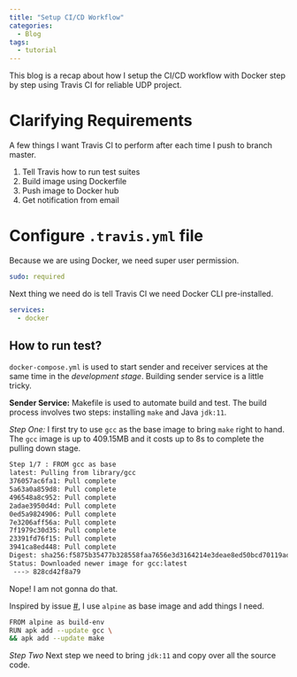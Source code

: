 ```yaml
---
title: "Setup CI/CD Workflow"
categories:
  - Blog
tags:
  - tutorial
---
```


This blog is a recap about how I setup the CI/CD workflow with Docker step by step using Travis CI for reliable UDP project.

# Clarifying Requirements

A few things I want Travis CI to perform after each time I push to branch master.

1. Tell Travis how to run test suites
1. Build image using Dockerfile
1. Push image to Docker hub
1. Get notification from email

# Configure `.travis.yml` file
Because we are using Docker, we need super user permission.
```yaml
sudo: required
```

Next thing we need do is tell Travis CI we need Docker CLI pre-installed.
```yaml
services:
  - docker
```

## How to run test?
`docker-compose.yml` is used to start sender and receiver services at the same time in the *development stage*. Building sender service is a little tricky.

**Sender Service:** Makefile is used to automate build and test. The build process involves two steps: installing `make` and Java `jdk:11`.

*Step One:* I first try to use `gcc` as the base image to bring `make` right to hand. The `gcc` image is up to 409.15MB and it costs up to 8s to complete the pulling down stage.

```bash
Step 1/7 : FROM gcc as base
latest: Pulling from library/gcc
376057ac6fa1: Pull complete
5a63a0a859d8: Pull complete
496548a8c952: Pull complete
2adae3950d4d: Pull complete
0ed5a9824906: Pull complete
7e3206aff56a: Pull complete
7f1979c30d35: Pull complete
23391fd76f15: Pull complete
3941ca8ed448: Pull complete
Digest: sha256:f5875b35477b328558faa7656e3d3164214e3deae8ed50bcd70119adab4d8b87
Status: Downloaded newer image for gcc:latest
 ---> 828cd42f8a79
```

Nope! I am not gonna do that.

Inspired by issue [#](https://github.com/docker-library/golang/issues/136), I use `alpine` as base image and add things I need.

```bash
FROM alpine as build-env
RUN apk add --update gcc \
&& apk add --update make
```

*Step Two* Next step we need to bring `jdk:11` and copy over all the source code.